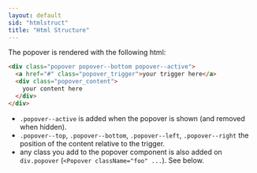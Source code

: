 ```yaml
---
layout: default
sid: "htmlstruct"
title: "Html Structure"
---
```


The popover is rendered with the following html:

```html
<div class="popover popover--bottom popover--active">
  <a href="#" class="popover_trigger">your trigger here</a>
  <div class="popover_content">
    your content here
  </div>
</div>
```

- `.popover--active` is added when the popover is shown (and removed when hidden).
- `.popover--top`, `.popover--bottom`, `.popover--left`, `.popover--right` the position of the content relative to the trigger.
- any class you add to the popover component is also added on `div.popover` (`<Popover className="foo" ...`). See below.
